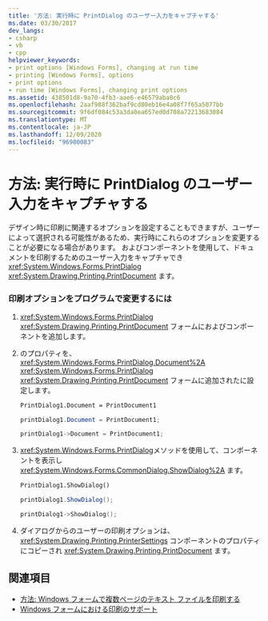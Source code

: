 ```yaml
---
title: '方法: 実行時に PrintDialog のユーザー入力をキャプチャする'
ms.date: 03/30/2017
dev_langs:
- csharp
- vb
- cpp
helpviewer_keywords:
- print options [Windows Forms], changing at run time
- printing [Windows Forms], options
- print options
- run time [Windows Forms], changing print options
ms.assetid: 438501d8-9a70-4fb3-aae6-e46579aba0c6
ms.openlocfilehash: 2aaf988f362baf9cd80eb16e4a08f7f65a5077bb
ms.sourcegitcommit: 9f6df084c53a3da0ea657ed0d708a72213683084
ms.translationtype: MT
ms.contentlocale: ja-JP
ms.lasthandoff: 12/09/2020
ms.locfileid: "96980083"
---
```

# <a name="how-to-capture-user-input-from-a-printdialog-at-run-time"></a>方法: 実行時に PrintDialog のユーザー入力をキャプチャする
デザイン時に印刷に関連するオプションを設定することもできますが、ユーザーによって選択される可能性があるため、実行時にこれらのオプションを変更することが必要になる場合があります。 およびコンポーネントを使用して、ドキュメントを印刷するためのユーザー入力をキャプチャでき <xref:System.Windows.Forms.PrintDialog> <xref:System.Drawing.Printing.PrintDocument> ます。  
  
### <a name="to-change-print-options-programmatically"></a>印刷オプションをプログラムで変更するには  
  
1. <xref:System.Windows.Forms.PrintDialog> <xref:System.Drawing.Printing.PrintDocument> フォームにおよびコンポーネントを追加します。  
  
2. のプロパティを、 <xref:System.Windows.Forms.PrintDialog.Document%2A> <xref:System.Windows.Forms.PrintDialog> <xref:System.Drawing.Printing.PrintDocument> フォームに追加されたに設定します。  
  
    ```vb  
    PrintDialog1.Document = PrintDocument1  
    ```  
  
    ```csharp  
    printDialog1.Document = PrintDocument1;  
    ```  
  
    ```cpp  
    printDialog1->Document = PrintDocument1;  
    ```  
  
3. <xref:System.Windows.Forms.PrintDialog>メソッドを使用して、コンポーネントを表示し <xref:System.Windows.Forms.CommonDialog.ShowDialog%2A> ます。  
  
    ```vb  
    PrintDialog1.ShowDialog()  
    ```  
  
    ```csharp  
    printDialog1.ShowDialog();  
    ```  
  
    ```cpp  
    printDialog1->ShowDialog();  
    ```  
  
4. ダイアログからのユーザーの印刷オプションは、 <xref:System.Drawing.Printing.PrinterSettings> コンポーネントのプロパティにコピーされ <xref:System.Drawing.Printing.PrintDocument> ます。  
  
## <a name="see-also"></a>関連項目

- [方法: Windows フォームで複数ページのテキスト ファイルを印刷する](how-to-print-a-multi-page-text-file-in-windows-forms.md)
- [Windows フォームにおける印刷のサポート](windows-forms-print-support.md)
